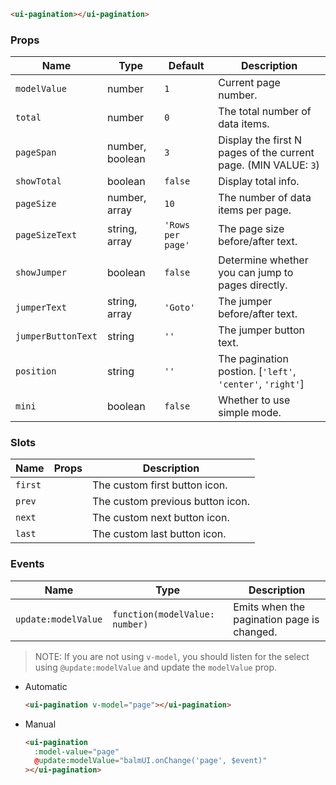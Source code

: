 ```html
<ui-pagination></ui-pagination>
```

### Props

| Name               | Type            | Default           | Description                                                     |
| ------------------ | --------------- | ----------------- | --------------------------------------------------------------- |
| `modelValue`       | number          | `1`               | Current page number.                                            |
| `total`            | number          | `0`               | The total number of data items.                                 |
| `pageSpan`         | number, boolean | `3`               | Display the first N pages of the current page. (MIN VALUE: `3`) |
| `showTotal`        | boolean         | `false`           | Display total info.                                             |
| `pageSize`         | number, array   | `10`              | The number of data items per page.                              |
| `pageSizeText`     | string, array   | `'Rows per page'` | The page size before/after text.                                |
| `showJumper`       | boolean         | `false`           | Determine whether you can jump to pages directly.               |
| `jumperText`       | string, array   | `'Goto'`          | The jumper before/after text.                                   |
| `jumperButtonText` | string          | `''`              | The jumper button text.                                         |
| `position`         | string          | `''`              | The pagination postion. [`'left'`, `'center'`, `'right'`]       |
| `mini`             | boolean         | `false`           | Whether to use simple mode.                                     |

### Slots

| Name    | Props | Description                      |
| ------- | ----- | -------------------------------- |
| `first` |       | The custom first button icon.    |
| `prev`  |       | The custom previous button icon. |
| `next`  |       | The custom next button icon.     |
| `last`  |       | The custom last button icon.     |

### Events

| Name                | Type                           | Description                                |
| ------------------- | ------------------------------ | ------------------------------------------ |
| `update:modelValue` | `function(modelValue: number)` | Emits when the pagination page is changed. |

> NOTE: If you are not using `v-model`, you should listen for the select using `@update:modelValue` and update the `modelValue` prop.

- Automatic

  ```html
  <ui-pagination v-model="page"></ui-pagination>
  ```

- Manual

  ```html
  <ui-pagination
    :model-value="page"
    @update:modelValue="balmUI.onChange('page', $event)"
  ></ui-pagination>
  ```

